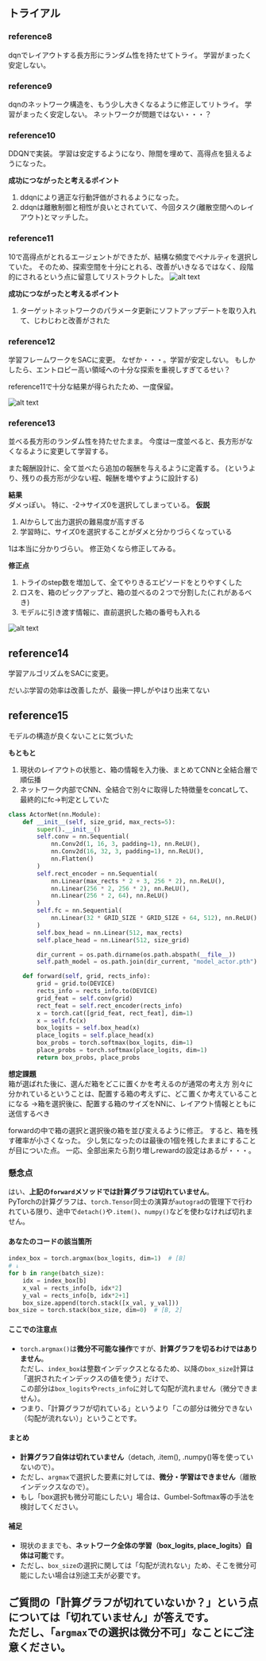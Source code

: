 ## トライアル

### reference8
dqnでレイアウトする長方形にランダム性を持たせてトライ。
学習がまったく安定しない。

### reference9
dqnのネットワーク構造を、もう少し大きくなるように修正してリトライ。
学習がまったく安定しない。
ネットワークが問題ではない・・・？

### reference10
DDQNで実装。
学習は安定するようになり、隙間を埋めて、高得点を狙えるようになった。

**成功につながったと考えるポイント**  
1. ddqnにより適正な行動評価がされるようになった。
2. ddqnは離散制御と相性が良いとされていて、今回タスク(離散空間へのレイアウト)とマッチした。

### reference11
10で高得点がとれるエージェントができたが、結構な頻度でペナルティを選択していた。
そのため、探索空間を十分にとれる、改善がいきなるではなく、段階的にされるという点に留意してリストラクトした。
![alt text](image-7.png)

**成功につながったと考えるポイント**  
1. ターゲットネットワークのパラメータ更新にソフトアップデートを取り入れて、じわじわと改善がされた

### reference12
学習フレームワークをSACに変更。
なぜか・・・。学習が安定しない。
もしかしたら、エントロピー高い領域への十分な探索を重視しすぎてるせい？

reference11で十分な結果が得られたため、一度保留。

![alt text](image-8.png)

### reference13
並べる長方形のランダム性を持たせたまま。
今度は一度並べると、長方形がなくなるように変更して学習する。

また報酬設計に、全て並べたら追加の報酬を与えるように定義する。
(というより、残りの長方形が少ない程、報酬を増やすように設計する)

__結果__  
ダメっぽい。
特に、-2→サイズ0を選択してしまっている。
__仮説__  
1. AIからして出力選択の難易度が高すぎる
2. 学習時に、サイズ0を選択することがダメと分かりづらくなっている

1は本当に分かりづらい。
修正効くなら修正してみる。

__修正点__  
1. トライのstep数を増加して、全てやりきるエピソードをとりやすくした
2. ロスを、箱のピックアップと、箱の並べるの２つで分割した(これがあるべき)
3. モデルに引き渡す情報に、直前選択した箱の番号も入れる

![alt text](image-9.png)

## reference14
学習アルゴリズムをSACに変更。

だいぶ学習の効率は改善したが、最後一押しがやはり出来てない

## reference15
モデルの構造が良くないことに気づいた

__もともと__  
1. 現状のレイアウトの状態と、箱の情報を入力後、まとめてCNNと全結合層で順伝播
2. ネットワーク内部でCNN、全結合で別々に取得した特徴量をconcatして、最終的にfc→判定としていた

```python
class ActorNet(nn.Module):
    def __init__(self, size_grid, max_rects=5):
        super().__init__()
        self.conv = nn.Sequential(
            nn.Conv2d(1, 16, 3, padding=1), nn.ReLU(),
            nn.Conv2d(16, 32, 3, padding=1), nn.ReLU(),
            nn.Flatten()
        )
        self.rect_encoder = nn.Sequential(
            nn.Linear(max_rects * 2 + 3, 256 * 2), nn.ReLU(),
            nn.Linear(256 * 2, 256 * 2), nn.ReLU(),
            nn.Linear(256 * 2, 64), nn.ReLU()
        )
        self.fc = nn.Sequential(
            nn.Linear(32 * GRID_SIZE * GRID_SIZE + 64, 512), nn.ReLU()
        )
        self.box_head = nn.Linear(512, max_rects)
        self.place_head = nn.Linear(512, size_grid)

        dir_current = os.path.dirname(os.path.abspath(__file__))
        self.path_model = os.path.join(dir_current, "model_actor.pth")

    def forward(self, grid, rects_info):
        grid = grid.to(DEVICE)
        rects_info = rects_info.to(DEVICE)
        grid_feat = self.conv(grid)
        rect_feat = self.rect_encoder(rects_info)
        x = torch.cat([grid_feat, rect_feat], dim=1)
        x = self.fc(x)
        box_logits = self.box_head(x)
        place_logits = self.place_head(x)
        box_probs = torch.softmax(box_logits, dim=1)
        place_probs = torch.softmax(place_logits, dim=1)
        return box_probs, place_probs
```

__想定課題__  
箱が選ばれた後に、選んだ箱をどこに置くかを考えるのが通常の考え方
別々に分かれているということは、配置する箱の考えずに、どこ置くか考えていることになる
→箱を選択後に、配置する箱のサイズをNNに、レイアウト情報とともに送信するべき

forwardの中で箱の選択と選択後の箱を並び変えるように修正。
すると、箱を残す確率が小さくなった。
少し気になったのは最後の1個を残したままにすることが目についた点。
一応、全部出来たら割り増しrewardの設定はあるが・・・。




### 懸念点

はい、**上記の`forward`メソッドでは計算グラフは切れていません**。  
PyTorchの計算グラフは、`torch.Tensor`同士の演算が`autograd`の管理下で行われている限り、途中で`detach()`や`.item()`、`numpy()`などを使わなければ切れません。


#### あなたのコードの該当箇所

```python
index_box = torch.argmax(box_logits, dim=1)  # [B]
# ↓
for b in range(batch_size):
    idx = index_box[b]
    x_val = rects_info[b, idx*2]
    y_val = rects_info[b, idx*2+1]
    box_size.append(torch.stack([x_val, y_val]))
box_size = torch.stack(box_size, dim=0)  # [B, 2]
```

#### ここでの注意点

- `torch.argmax()`は**微分不可能な操作**ですが、**計算グラフを切るわけではありません**。  
  ただし、`index_box`は整数インデックスとなるため、以降の`box_size`計算は「選択されたインデックスの値を使う」だけで、  
  この部分は`box_logits`や`rects_info`に対して勾配が流れません（微分できません）。
- つまり、「計算グラフが切れている」というより「この部分は微分できない（勾配が流れない）」ということです。

#### まとめ

- **計算グラフ自体は切れていません**（detach, .item(), .numpy()等を使っていないので）。
- ただし、`argmax`で選択した要素に対しては、**微分・学習はできません**（離散インデックスなので）。
- もし「box選択も微分可能にしたい」場合は、Gumbel-Softmax等の手法を検討してください。


#### 補足

- 現状のままでも、**ネットワーク全体の学習（box_logits, place_logits）自体は可能**です。
- ただし、`box_size`の選択に関しては「勾配が流れない」ため、そこを微分可能にしたい場合は別途工夫が必要です。


ご質問の「計算グラフが切れていないか？」という点については「**切れていません**」が答えです。  
ただし、「`argmax`での選択は微分不可」なことにご注意ください。
---


